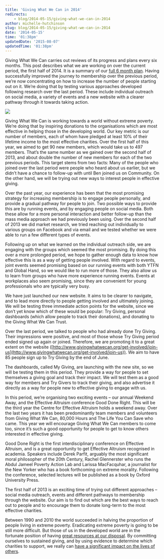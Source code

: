 ```yaml
---
title: 'Giving What We Can in 2014'
redirects:
    - blog/2014-05-15/giving-what-we-can-in-2014
author: michelle-hutchinson
slug: blog/2014-05-15/giving-what-we-can-in-2014
date: '2014-05-15'
time: '01:38pm'
updatedDate: '2015-08-07'
updatedTime: '01:38pm'
---
```

Giving What We Can carries out reviews of its progress and plans every six months. This post describes what we are working on over the current period, the first half of 2014\. It is a summary of our [full 6 month plan](/files/giving_what_we_can_six_month_plan.pdf). Having successfully improved the journey to membership over the previous period, we’re now concentrating on how to increase the number of people starting out on it. We’re doing that by testing various approaches developed following research over the last period. These include individual outreach on social media, a variety of events and a new website with a clearer pathway through it towards taking action.

![](/images/uploads/haydnniel_-_copy.jpg)

Giving What We Can is working towards a world without extreme poverty. We’re doing that by inspiring donations to the organisations which are most effective in helping those in the developing world. Our key metric is our number of members, each of whom have pledged at least 10% of their lifetime income to the most effective charities. Over the first half of this year, we aimed to get 90 new members, which would take us to 497 members. That’s the same number as we gained over the second half of 2013, and about double the number of new members for each of the two previous periods. This target stems from two facts: Many of the people who joined over the last period were people who heard about us earlier, but we didn’t have a chance to follow-up with until Ben joined us on Community. On the other hand, we will be trying out new ways to interest people in effective giving.

Over the past year, our experience has been that the most promising strategy for increasing membership is to engage people personally, and provide a gradual pathway for people to join. Two possible ways to provide this are by running events, and by engaging people on social media. Both these allow for a more personal interaction and better follow-up than the mass media approach we had previously been using. Over the second half of 2013 we did market research, we tried reaching out individually to various groups on Facebook and via email and we tested whether we were able to run a few different types of events.

Following up on what we learned on the individual outreach side, we are engaging with the groups which seemed the most promising. By doing this over a more prolonged period, we hope to gather enough data to know how effective this is as a way of getting people involved. With regard to events, joint events seemed promising based on our running events with both YTFN and Global Hand, so we would like to run more of those. They also allow us to learn from groups who have more experience running events. Events at workplaces also seem promising, since they are convenient for young professionals who are typically very busy.

We have just launched our new website. It aims to be clearer to navigate, and to lead more directly to people getting involved and ultimately joining. We will be testing three immediate action points for the website, since we don’t yet know which of these would be popular: Try Giving, personal dashboards (which allow people to track their donations), and donating to the Giving What We Can Trust.

Over the last period, we talked to people who had already done Try Giving. Their impressions were positive, and most of those whose Try Giving period ended signed up again or joined. Therefore, we are promoting it to a great extent on the website ([http://www.givingwhatwecan.org/get-involved/join-us](http://www.givingwhatwecan.org/get-involved/join-us)). We aim to have 85 people sign up to Try Giving by the end of June.

The dashboards, called My Giving, are launching with the new site, so we will be testing them in this period. They provide a way for people to set themselves a giving goal and track their impact. We will test them as a good way for members and Try Givers to track their giving, and also advertise it directly as a way for people new to effective giving to engage with us.

In this period, we’re organising two exciting events – our annual Weekend Away, and the Effective Altruism conference Good Done Right. This will be the third year the Centre for Effective Altruism holds a weekend away. Over the last two years it has been predominantly team members and volunteers from Giving What We Can, 80,000 Hours and The Life You Can Save who came. This year we will encourage Giving What We Can members to come too, since it’s such a good opportunity for people to get to know others interested in effective giving.

Good Done Right is the first interdisciplinary conference on Effective Altruism, and is a great opportunity to get Effective Altruism recognised in academia. Speakers include Derek Parfit, arguably the most significant moral philosopher of the 20th Century, Rachel Glennerster who runs the Abdul Jameel Poverty Action Lab and Larissa MacFacquhar, a journalist for the New Yorker who has a book forthcoming on extreme morality. Following the conference, selected lectures will be published as a book by Oxford University Press.

The first half of 2013 is an exciting time of trying out different approaches – social media outreach, events and different pathways to membership through the website. Our aim is to find out which are the best ways to reach out to people and to encourage them to donate long-term to the most effective charities.

Between 1990 and 2010 the world succeeded in halving the proportion of people living in extreme poverty. Eradicating extreme poverty is going to be still more difficult. But those of us in the developed world are in the fortunate position of having [great resources at our disposal](/get-involved/how-rich-am-i). By committing ourselves to sustained giving, and by using evidence to determine which charities to support, we really can [have a significant impact on the lives of others](/get-involved/what-you-can-achieve).